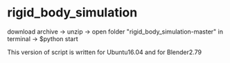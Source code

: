# rigid_body_simulation
download archive -> unzip -> open folder "rigid_body_simulation-master" in terminal -> $python start

This version of script is written for Ubuntu16.04 and for Blender2.79
